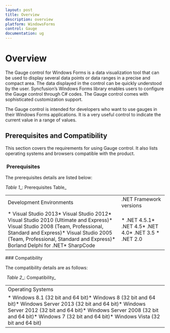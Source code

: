 ```yaml
---
layout: post
title: Overview
description: overview
platform: WindowsForms
control: Gauge
documentation: ug
---
```


# Overview

The Gauge control for Windows Forms is a data visualization tool that can be used to display several data points or data ranges in a precise and compact area. The data displayed in the control can be quickly understood by the user. Syncfusion’s Windows Forms library enables users to configure the Gauge control through C# codes. The Gauge control comes with sophisticated customization support.

The Gauge control is intended for developers who want to use gauges in their Windows Forms applications. It is a very useful control to indicate the current value in a range of values.

## Prerequisites and Compatibility

This section covers the requirements for using Gauge control. It also lists operating systems and browsers compatible with the product.

###  Prerequisites

The prerequisites details are listed below:

_Table_ _1__: Prerequisites Table_

<table>
<tr>
<td>
Development Environments</td><td>
.NET Framework versions</td></tr>
<tr>
<td>
* Visual Studio 2013* Visual Studio 2012* Visual Studio 2010 (Ultimate and Express)* Visual Studio 2008 (Team, Professional, Standard and Express)* Visual Studio 2005 (Team, Professional, Standard and Express)* Borland Delphi for .NET* SharpCode</td><td>
* .NET 4.5.1* .NET 4.5* .NET 4.0* .NET 3.5 * .NET 2.0</td></tr>
</table>
### Compatibility


The compatibility details are as follows: 

 _Table_ _2__: Compatibility_

<table>
<tr>
<td>
Operating Systems</td></tr>
<tr>
<td>
* Windows 8.1 (32 bit and 64 bit)* Windows 8 (32 bit and 64 bit)* Windows Server 2013 (32 bit and 64 bit)* Windows Server 2012 (32 bit and 64 bit)* Windows Server 2008 (32 bit and 64 bit)* Windows 7 (32 bit and 64 bit)* Windows Vista (32 bit and 64 bit)</td></tr>
</table>



